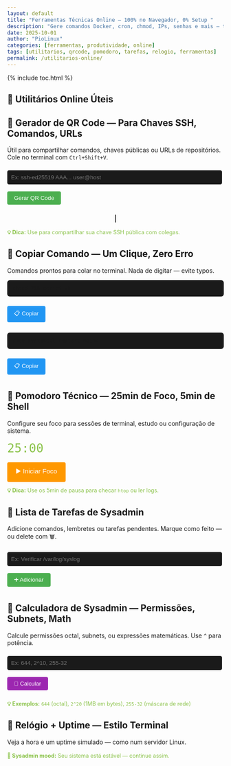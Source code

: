 ```yaml
---
layout: default
title: "Ferramentas Técnicas Online — 100% no Navegador, 0% Setup "
description: "Gere comandos Docker, cron, chmod, IPs, senhas e mais — tudo online, sem cadastro, 100% grátis. Ideal para terminal, automação e sysadmin."
date: 2025-10-01
author: "PioLinux"
categories: [ferramentas, produtividade, online]
tags: [utilitarios, qrcode, pomodoro, tarefas, relogio, ferramentas]
permalink: /utilitarios-online/
---
```




{% include toc.html %}





<section>
<h2>🔧 Utilitários Online Úteis</h2>



</section>
 
  <!-- ❌ REMOVA O FORMULÁRIO DE CONTATO (inútil sem backend) -->

<section>
  <h2>🐧 Gerador de QR Code — Para Chaves SSH, Comandos, URLs</h2>
  <p>Útil para compartilhar comandos, chaves públicas ou URLs de repositórios. Cole no terminal com <code>Ctrl+Shift+V</code>.</p>
  <input id="qrtext" placeholder="Ex: ssh-ed25519 AAA... user@host" type="text" style="width: 100%; max-width: 500px; padding: 8px; background: #1a1a1a; color: #e0e0e0; border: 1px solid #333; border-radius: 4px; margin: 8px 0;">
  <button onclick="gerarQRCode()" style="background: #4caf50; color: white; border: none; padding: 8px 16px; border-radius: 4px; cursor: pointer; margin: 8px 0;">Gerar QR Code</button>
  <div style="text-align: center; margin: 16px 0;">
    <canvas id="qrcodeCanvas" style="border: 1px solid #333; border-radius: 8px;"></canvas>
  </div>
  <p style="font-size: 0.9em; color: #8bc34a;"><strong>💡 Dica:</strong> Use para compartilhar sua chave SSH pública com colegas.</p>
</section>

<section>
  <h2>🐧 Copiar Comando — Um Clique, Zero Erro</h2>
  <p>Comandos prontos para colar no terminal. Nada de digitar — evite typos.</p>
  <pre style="background: #1a1a1a; padding: 12px; border-radius: 6px; overflow-x: auto;"><code id="codigo1">chmod 755 script.sh</code></pre>
  <button onclick="copiarCodigo('codigo1')" style="background: #2196F3; color: white; border: none; padding: 8px 16px; border-radius: 4px; cursor: pointer; margin: 8px 0;">📋 Copiar</button>
  
  <pre style="background: #1a1a1a; padding: 12px; border-radius: 6px; margin-top: 16px; overflow-x: auto;"><code id="codigo2">sudo systemctl restart nginx</code></pre>
  <button onclick="copiarCodigo('codigo2')" style="background: #2196F3; color: white; border: none; padding: 8px 16px; border-radius: 4px; cursor: pointer; margin: 8px 0;">📋 Copiar</button>
</section>

<section>
  <h2>🐧 Pomodoro Técnico — 25min de Foco, 5min de Shell</h2>
  <p>Configure seu foco para sessões de terminal, estudo ou configuração de sistema.</p>
  <div id="pomodoro" style="font-size: 2em; font-family: monospace; color: #8bc34a; margin: 16px 0;">25:00</div>
  <button onclick="iniciarPomodoro()" style="background: #ff9800; color: white; border: none; padding: 10px 20px; border-radius: 4px; cursor: pointer; font-size: 1.1em;">▶️ Iniciar Foco</button>
  <p style="font-size: 0.9em; color: #8bc34a;"><strong>💡 Dica:</strong> Use os 5min de pausa para checar <code>htop</code> ou ler logs.</p>
</section>

<section>
  <h2>🐧 Lista de Tarefas de Sysadmin</h2>
  <p>Adicione comandos, lembretes ou tarefas pendentes. Marque como feito — ou delete com 🗑️.</p>
  <input id="novaTarefa" placeholder="Ex: Verificar /var/log/syslog" type="text" style="width: 100%; max-width: 500px; padding: 8px; background: #1a1a1a; color: #e0e0e0; border: 1px solid #333; border-radius: 4px; margin: 8px 0;">
  <button onclick="adicionarTarefa()" style="background: #4caf50; color: white; border: none; padding: 8px 16px; border-radius: 4px; cursor: pointer; margin: 8px 0;">➕ Adicionar</button>
  <ul id="listaTarefas" style="list-style: none; padding: 0; margin: 16px 0;">
    <!-- Tarefas aparecem aqui -->
  </ul>
</section>

<section>
  <h2>🐧 Calculadora de Sysadmin — Permissões, Subnets, Math</h2>
  <p>Calcule permissões octal, subnets, ou expressões matemáticas. Use <code>^</code> para potência.</p>
  <input id="expr" placeholder="Ex: 644, 2^10, 255-32" type="text" style="width: 100%; max-width: 500px; padding: 8px; background: #1a1a1a; color: #e0e0e0; border: 1px solid #333; border-radius: 4px; margin: 8px 0;">
  <button onclick="calcular()" style="background: #9c27b0; color: white; border: none; padding: 8px 16px; border-radius: 4px; cursor: pointer; margin: 8px 0;">🧮 Calcular</button>
  <p id="resultado" style="font-size: 1.2em; font-family: monospace; margin: 16px 0;"></p>
  <p style="font-size: 0.9em; color: #8bc34a;"><strong>💡 Exemplos:</strong> <code>644</code> (octal), <code>2^20</code> (1MB em bytes), <code>255-32</code> (máscara de rede)</p>
</section>

<section>
  <h2>🐧 Relógio + Uptime — Estilo Terminal</h2>
  <p>Veja a hora e um uptime simulado — como num servidor Linux.</p>
  <div style="font-family: monospace; font-size: 1.5em; color: #8bc34a; margin: 16px 0;">
    <div id="clock"></div>
    <div id="uptime" style="margin-top: 8px;"></div>
  </div>
  <p style="font-size: 0.9em; color: #8bc34a;"><strong>🐧 Sysadmin mood:</strong> Seu sistema está estável — continue assim.</p>
</section>







   <script src="https://cdn.jsdelivr.net/npm/qrcode/build/qrcode.min.js"></script>
<script>
// QR Code para SSH, Docker, URLs técnicas
function gerarQRCode() {
    let canvas = document.getElementById("qrcodeCanvas");
    let texto = document.getElementById("qrtext").value.trim();
    if (!texto) {
        alert("Digite um comando, URL ou chave SSH!");
        return;
    }
    QRCode.toCanvas(canvas, texto, { width: 200 }, error => {
        if (error) console.error(error);
    });
}

// Copiar comando técnico com feedback
function copiarCodigo(id) {
    const texto = document.getElementById(id).innerText;
    navigator.clipboard.writeText(texto).then(() => {
        alert("✅ Comando copiado! Cole no terminal.");
    }).catch(err => {
        console.error("Erro ao copiar: ", err);
        alert("❌ Falha ao copiar. Tente manualmente.");
    });
}

// Pomodoro para sessões de terminal (25min foco, 5min pausa)
let pomodoroTimer;
function iniciarPomodoro() {
    let tempo = 25 * 60; // 25 minutos
    clearInterval(pomodoroTimer);
    pomodoroTimer = setInterval(() => {
        let min = Math.floor(tempo / 60);
        let seg = tempo % 60;
        document.getElementById("pomodoro").innerText = `${min}:${seg < 10 ? '0' : ''}${seg}`;
        if (--tempo < 0) {
            clearInterval(pomodoroTimer);
            alert("⏰ Tempo esgotado! Faça uma pausa de 5 minutos.");
        }
    }, 1000);
}

// Lista de tarefas para sysadmins (comandos, lembretes)
function adicionarTarefa() {
    const input = document.getElementById("novaTarefa");
    const ul = document.getElementById("listaTarefas");
    if (input.value.trim()) {
        let li = document.createElement("li");
        li.innerHTML = `
            <span>${input.value}</span>
            <button onclick="this.parentElement.remove()" style="margin-left: 10px; background: #ff5252; color: white; border: none; padding: 2px 6px; border-radius: 4px; cursor: pointer;">🗑️</button>
        `;
        ul.appendChild(li);
        input.value = "";
    }
}

// Calculadora para expressões de permissões, subnets, etc.
function calcular() {
    const expr = document.getElementById("expr").value;
    try {
        // Permite cálculos úteis: 644 em octal, 2^10, etc.
        const res = eval(expr.replace(/\^/g, '**'));
        document.getElementById("resultado").innerText = `= ${res}`;
        document.getElementById("resultado").style.color = "#8bc34a";
    } catch {
        document.getElementById("resultado").innerText = "Expressão inválida!";
        document.getElementById("resultado").style.color = "#ff5252";
    }
}

// Relógio + uptime simulado (estilo terminal)
function atualizarRelogio() {
    const agora = new Date();
    const h = agora.getHours().toString().padStart(2, '0');
    const m = agora.getMinutes().toString().padStart(2, '0');
    const s = agora.getSeconds().toString().padStart(2, '0');
    document.getElementById("clock").innerText = `${h}:${m}:${s}`;
    // Simula uptime (dias:horas:minutos)
    const uptime = "3d 14h 22m";
    document.getElementById("uptime").innerText = `uptime: ${uptime}`;
}
setInterval(atualizarRelogio, 1000);
atualizarRelogio();
</script>
